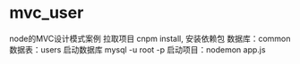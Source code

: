 # mvc_user
node的MVC设计模式案例
拉取项目 cnpm install, 安装依赖包
数据库：common
数据表：users
启动数据库 mysql -u root -p
启动项目：nodemon app.js